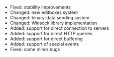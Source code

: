 - Fixed: stability improvements
- Changed: new editboxes system
- Changed: binary-data sending system
- Changed: Winsock library implementation
- Added: support for direct connection to servers
- Added: support for direct HTTP queries
- Added: support for direct buffering
- Added: support of special events
- Fixed: some minor bugs